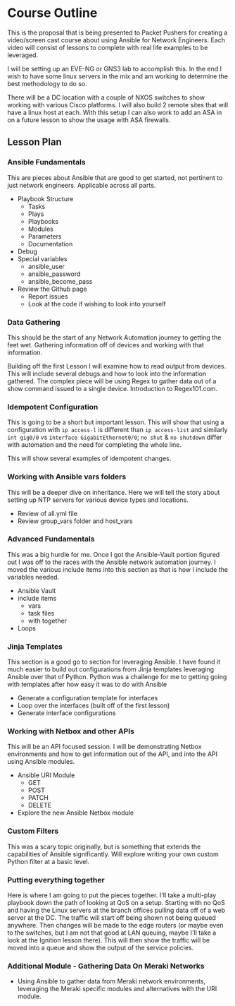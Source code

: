 # Course Outline

This is the proposal that is being presented to Packet Pushers for creating a
video/screen cast course about using Ansible for Network Engineers. Each video
will consist of lessons to complete with real life examples to be leveraged.  

I will be setting up an EVE-NG or GNS3 lab to accomplish this. In the end I wish
to have some linux servers in the mix and am working to determine the best
methodology to do so.  

There will be a DC location with a couple of NXOS switches to show working with
various Cisco platforms. I will also build 2 remote sites that will have a linux
host at each. With this setup I can also work to add an ASA in on a future
lesson to show the usage with ASA firewalls.  
 
## Lesson Plan

### Ansible Fundamentals

This are pieces about Ansible that are good to get started, not pertinent to
just network engineers. Applicable across all parts.

- Playbook Structure
    - Tasks
    - Plays
    - Playbooks
    - Modules
    - Parameters
    - Documentation
- Debug
- Special variables
    - ansible_user
    - ansible_password
    - ansible_become_pass
- Review the Github page
    - Report issues
    - Look at the code if wishing to look into yourself

### Data Gathering

This should be the start of any Network Automation journey to getting the feet
wet. Gathering information off of devices and working with that information.  

Building off the first Lesson I will examine how to read output from devices.
This will include several debugs and how to look into the information gathered.
The complex piece will be using Regex to gather data out of a show command
issued to a single device. Introduction to Regex101.com.

### Idempotent Configuration

This is going to be a short but important lesson. This will show that using
a configuration with `ip access-l` is different than `ip access-list` and
similarly `int gig0/0` vs `interface GigabitEthernet0/0`; `no shut` &
`no shutdown` differ with automation and the need for completing the whole line.  

This will show several examples of idempotent changes. 

### Working with Ansible vars folders

This will be a deeper dive on inheritance. Here we will tell the story about
setting up NTP servers for various device types and locations.

- Review of all.yml file
- Review group_vars folder and host_vars

### Advanced Fundamentals

This was a big hurdle for me. Once I got the Ansible-Vault portion figured out I
was off to the races with the Ansible network automation journey. I moved the
various include items into this section as that is how I include the variables
needed.

- Ansible Vault
- include items
    - vars
    - task files
    - with together
- Loops

### Jinja Templates

This section is a good go to section for leveraging Ansible. I have found it
much easier to build out configurations from Jinja templates leveraging Ansible
over that of Python. Python was a challenge for me to getting going with
templates after how easy it was to do with Ansible

- Generate a configuration template for interfaces
- Loop over the interfaces (built off of the first lesson)
- Generate interface configurations 

### Working with Netbox and other APIs

This will be an API focused session. I will be demonstrating Netbox environments
and how to get information out of the API, and into the API using Ansible
modules.

- Ansible URI Module
    - GET
    - POST
    - PATCH
    - DELETE
- Explore the new Ansible Netbox module

### Custom Filters

This was a scary topic originally, but is something that extends the
capabilities of Ansible significantly. Will explore writing your own custom
Python filter at a basic level.

### Putting everything together

Here is where I am going to put the pieces together. I'll take a multi-play
playbook down the path of looking at QoS on a setup. Starting with no QoS and
having the Linux servers at the branch offices pulling data off of a web server
at the DC. The traffic will start off being shown not being queued anywhere.
Then changes will be made to the edge routers (or maybe even to the switches,
but I am not that good at LAN queuing, maybe I'll take a look at the Ignition
lesson there). This will then show the traffic will be moved into a queue and
show the output of the service policies.

### Additional Module - Gathering Data On Meraki Networks

- Using Ansible to gather data from Meraki network environments, leveraging
the Meraki specific modules and alternatives with the URI module.